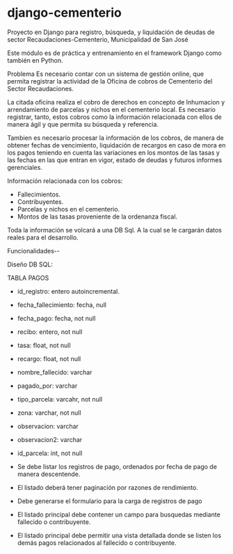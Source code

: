 # django-cementerio
Proyecto en Django para registro, búsqueda, y liquidación de deudas de sector Recaudaciones-Cementerio, Municipalidad de San José

Este módulo es de práctica y entrenamiento en el framework Django como también en Python.

Problema
Es necesario contar con un sistema de gestión online, que permita registrar la actividad de la Oficina de cobros de Cementerio del Sector Recaudaciones.

La citada oficina realiza el cobro de derechos en concepto de Inhumacion y arrendamiento de parcelas y nichos en el cementerio local. Es necesario registrar, tanto, estos cobros como la información relacionada con ellos de manera ágil y que permita su búsqueda y referencia.

Tambien es necesario procesar la información de los cobros, de manera de obtener fechas de vencimiento, liquidación de recargos en caso de mora en los pagos teniendo en cuenta las variaciones en los montos de las tasas y las fechas en las que entran en vigor, estado de deudas y futuros informes gerenciales.

Información relacionada con los cobros:
- Fallecimientos.
- Contribuyentes.
- Parcelas y nichos en el cementerio.
- Montos de las tasas proveniente de la ordenanza fiscal.

Toda la información se volcará a una DB Sql. A la cual se le cargarán datos reales para el desarrollo.

Funcionalidades--

Diseño DB SQL:

TABLA PAGOS
- id_registro: entero autoincremental.
- fecha_fallecimiento: fecha, null
- fecha_pago: fecha, not null
- recibo: entero, not null
- tasa: float, not null
- recargo: float, not null
- nombre_fallecido: varchar
- pagado_por: varchar
- tipo_parcela: varcahr, not null
- zona: varchar, not null
- observacion: varchar
- observacion2: varchar
- id_parcela: int, not null

- Se debe listar los registros de pago, ordenados por fecha de pago de manera descentende.
- El listado deberá tener paginación por razones de rendimiento.
- Debe generarse el formulario para la carga de registros de pago
- El listado principal debe contener un campo para busquedas mediante fallecido o contribuyente.
- El listado principal debe permitir una vista detallada donde se listen los demás pagos relacionados al fallecido o contribuyente.


